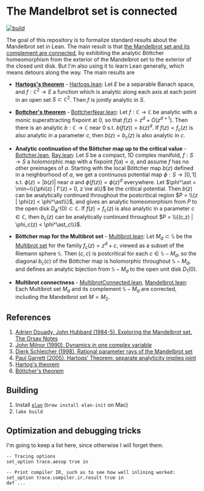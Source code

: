 The Mandelbrot set is connected
===============================

[![build](https://github.com/girving/ray/actions/workflows/lean.yml/badge.svg)](https://github.com/girving/ray/actions/workflows/lean.yml)

The goal of this repository is to formalize standard results about the
Mandelbrot set in Lean. The main result is that [the Mandelbrot set and its
complement are connected](http://github.com/girving/ray/blob/main/Ray/Dynamics/Mandelbrot.lean#L37), by exhibiting the
analytic Böttcher homeomorphism from the exterior of the Mandelbrot set to the
exterior of the closed unit disk. But I'm also using it to learn Lean
generally, which means detours along the way. The main results are

* **[Hartogs's theorem](https://en.wikipedia.org/wiki/Hartogs%27s_theorem_on_separate_holomorphicity)** -
  [Hartogs.lean](http://github.com/girving/ray/blob/main/Ray/Hartogs/Hartogs.lean):
  Let $E$ be a separable Banach space, and $f : \mathbb{C}^2 \to E$
  a function which is analytic along each axis at each point in an open set $S \subset \mathbb{C}^2$.
  Then $f$ is jointly analytic in $S$.

* **[Bottcher's theorem](https://en.wikipedia.org/wiki/B%C3%B6ttcher%27s_equation)** -
  [BottcherNear.lean](http://github.com/girving/ray/blob/main/Ray/Dynamics/BottcherNear.lean):
  Let $f : \mathbb{C} \to \mathbb{C}$ be analytic with a monic superattracting fixpoint at 0,
  so that $f(z) = z^d + O(z^{d+1})$.  Then there is an analytic $b : \mathbb{C} \to \mathbb{C}$ near 0 s.t.
  $b(f(z)) = b(z)^d$.  If $f(z) = f_c(z)$ is also analytic in a parameter $c$, then $b(z) = b_c(z)$ is also analytic in $c$.

* **Analytic continuation of the Böttcher map up to the critical value** -
  [Bottcher.lean](http://github.com/girving/ray/blob/main/Ray/Dynamics/Bottcher.lean),
  [Ray.lean](http://github.com/girving/ray/blob/main/Ray/Dynamics/Ray.lean):
  Let $S$ be a compact, 1D complex
  manifold, $f : S \to S$ a holomorphic map with a fixpoint $f(a) = a$, and assume $f$ has no
  other preimages of $a$.  Starting with the local Böttcher map $b(z)$ defined in a neighborhood of
  $a$, we get a continuous potential map $\phi : S \to [0,1]$ s.t. $\phi(z) = |b(z)|$ near $a$ and
  $\phi(f(z)) = \phi(z)^d$ everywhere.  Let $\phi^\ast = \min~\\{\phi(z) | f'(z) = 0, z \ne a\\}$ be the
  critical potential.  Then $b(z)$ can be analytically continued throughout the postcritical region
  $P = \\{z | \phi(z) < \phi^\ast\\}$, and gives an analytic homeomorphism from $P$ to the open disk
  $D_{\phi^\ast}(0) \subset \mathbb{C}$.  If $f(z) = f_c(z)$ is also analytic in a parameter
  $c \in \mathbb{C}$, then $b_c(z)$ can be analytically continued throughout
  $P = \\{(c,z) | \phi_c(z) < \phi^\ast_c\\}$.

* **Böttcher map for the Multibrot set** - [Multibrot.lean](http://github.com/girving/ray/blob/main/Ray/Dynamics/Multibrot.lean):
  Let $M_d \subset \mathbb{S}$ be the [Multibrot set](https://en.wikipedia.org/wiki/Multibrot_set) for the
  family $f_c(z) = z^d + c$, viewed as a subset of the Riemann sphere $\mathbb{S}$.  Then $(c,c)$ is
  postcritical for each $c \in \mathbb{S} - M_d$, so the diagonal $b_c(c)$ of the Böttcher map is
  holomorphic throughout $\mathbb{S} - M_d$, and defines an analytic bijection from $\mathbb{S} - M_d$
  to the open unit disk $D_1(0)$.

* **Multibrot connectness** -
  [MultibrotConnected.lean](http://github.com/girving/ray/blob/main/Ray/Dynamics/MultibrotConnected.lean#L76),
  [Mandelbrot.lean](http://github.com/girving/ray/blob/main/Ray/Dynamics/Mandelbrot.lean#L37):
  Each Multibrot set $M_d$ and its complement $\mathbb{S} - M_d$
  are corrected, including the Mandelbrot set $M = M_2$.

## References

1. [Adrien Douady, John Hubbard (1984-5). Exploring the Mandelbrot set.  The Orsay Notes](https://pi.math.cornell.edu/~hubbard/OrsayEnglish.pdf)
2. [John Milnor (1990), Dynamics in one complex variable](https://arxiv.org/abs/math/9201272)
3. [Dierk Schleicher (1998), Rational parameter rays of the Mandelbrot set](https://arxiv.org/abs/math/9711213)
4. [Paul Garrett (2005), Hartogs’ Theorem: separate analyticity implies joint](https://www-users.cse.umn.edu/~garrett/m/complex/hartogs.pdf)
5. [Hartog's theorem](https://en.wikipedia.org/wiki/Hartogs%27s_theorem_on_separate_holomorphicity)
6. [Böttcher's theorem](https://en.wikipedia.org/wiki/B%C3%B6ttcher%27s_equation)

## Building

1. Install [`elan`](https://github.com/leanprover/elan) (`brew install elan-init` on Mac)
2. `lake build`

## Optimization and debugging tricks

I'm going to keep a list here, since otherwise I will forget them.

```
-- Tracing options
set_option trace.aesop true in

-- Print compiler IR, such as to see how well inlining worked:
set_option trace.compiler.ir.result true in
def ...
```

